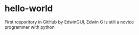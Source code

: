# hello-world
First resporitory in GitHub by EdwinGUI,
Edwin G is still a novice programmer with python
